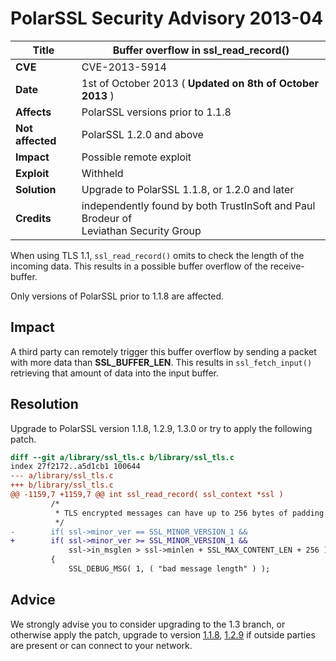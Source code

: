 # PolarSSL Security Advisory 2013-04

**Title** |  Buffer overflow in ssl_read_record()
---|---
**CVE** |  CVE-2013-5914
**Date** |  1st of October 2013 ( **Updated on 8th of October 2013** )
**Affects** |  PolarSSL versions prior to 1.1.8
**Not affected** |  PolarSSL 1.2.0 and above
**Impact** |  Possible remote exploit
**Exploit** |  Withheld
**Solution** |  Upgrade to PolarSSL 1.1.8, or 1.2.0 and later
**Credits** |  independently found by both TrustInSoft and Paul Brodeur of<br>Leviathan Security Group

When using TLS 1.1, `ssl_read_record()` omits to check the length of the
incoming data. This results in a possible buffer overflow of the receive-
buffer.

Only versions of PolarSSL prior to 1.1.8 are affected.

## Impact

A third party can remotely trigger this buffer overflow by sending a packet
with more data than **SSL_BUFFER_LEN**. This results in `ssl_fetch_input()`
retrieving that amount of data into the input buffer.

## Resolution

Upgrade to PolarSSL version 1.1.8, 1.2.9, 1.3.0 or try to apply the following
patch.



```diff
diff --git a/library/ssl_tls.c b/library/ssl_tls.c
index 27f2172..a5d1cb1 100644
--- a/library/ssl_tls.c
+++ b/library/ssl_tls.c
@@ -1159,7 +1159,7 @@ int ssl_read_record( ssl_context *ssl )
         /*
          * TLS encrypted messages can have up to 256 bytes of padding
          */
-        if( ssl->minor_ver == SSL_MINOR_VERSION_1 &&
+        if( ssl->minor_ver >= SSL_MINOR_VERSION_1 &&
             ssl->in_msglen > ssl->minlen + SSL_MAX_CONTENT_LEN + 256 )
         {
             SSL_DEBUG_MSG( 1, ( "bad message length" ) );
```


## Advice

We strongly advise you to consider upgrading to the 1.3 branch, or otherwise
apply the patch, upgrade to version
[1.1.8](/tech-updates/releases/polarssl-1.1.8-released),
[1.2.9](/tech-updates/releases/polarssl-1.2.9-released) if outside parties are
present or can connect to your network.
